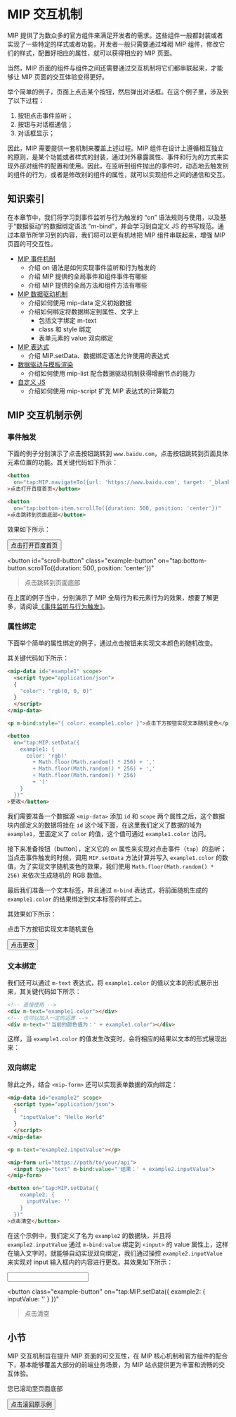 # MIP 交互机制

MIP 提供了为数众多的官方组件来满足开发者的需求。这些组件一般都封装或者实现了一些特定的样式或者功能，开发者一般只需要通过堆砌 MIP 组件，修改它们的样式，配置好相应的属性，就可以获得相应的 MIP 页面。

当然，MIP 页面的组件与组件之间还需要通过交互机制将它们都串联起来，才能够让 MIP 页面的交互体验变得更好。

举个简单的例子，页面上点击某个按钮，然后弹出对话框。在这个例子里，涉及到了以下过程：

1. 按钮点击事件监听；
2. 按钮与对话框通信；
3. 对话框显示；

因此，MIP 需要提供一套机制来覆盖上述过程。MIP 组件在设计上遵循相互独立的原则，是某个功能或者样式的封装，通过对外暴露属性、事件和行为的方式来实现外部对组件的配置和使用。因此，在监听到组件抛出的事件时，动态地去触发别的组件的行为，或者是修改别的组件的属性，就可以实现组件之间的通信和交互。

## 知识索引

在本章节中，我们将学习到事件监听与行为触发的 “on” 语法规则与使用，以及基于“数据驱动”的数据绑定语法 “m-bind”，并会学习到自定义 JS 的书写规范。通过本章节所学习到的内容，我们将可以更有机地把 MIP 组件串联起来，增强 MIP 页面的可交互性。

- [MIP 事件机制](./event-and-action.md)
  + 介绍 on 语法是如何实现事件监听和行为触发的
  + 介绍 MIP 提供的全局事件和组件事件有哪些
  + 介绍 MIP 提供的全局方法和组件方法有哪些
- [MIP 数据驱动机制](./data-driven.md)
  + 介绍如何使用 mip-data 定义初始数据
  + 介绍如何绑定将数据绑定到属性、文字上
    * 包括文字绑定 m-text
    * class 和 style 绑定
    * 表单元素的 value 双向绑定
- [MIP 表达式](./expression.md)
  + 介绍 MIP.setData、数据绑定语法允许使用的表达式
- [数据驱动与模板渲染](./data-driven-and-dom-render.md)
  + 介绍如何使用 mip-list 配合数据驱动机制获得增删节点的能力
- [自定义 JS](./custom-js-by-using-mip-script.md)
  + 介绍如何使用 mip-script 扩充 MIP 表达式的计算能力

## MIP 交互机制示例

### 事件触发

下面的例子分别演示了点击按钮跳转到 `www.baidu.com`，点击按钮跳转到页面具体元素位置的功能。其关键代码如下所示：

```html
<button
  on="tap:MIP.navigateTo({url: 'https://www.baidu.com', target: '_blank'})"
>点击打开百度首页</button>

<button
  on="tap:bottom-item.scrollTo({duration: 500, position: 'center'})"
>点击跳转到页面底部</button>
```

效果如下所示：

<div class="example-wrapper">
  <button
    class="example-button"
    on="tap:MIP.navigateTo({url: 'https://www.baidu.com', target: '_blank'})"
  >点击打开百度首页</button>

  <button
    id="scroll-button"
    class="example-button"
    on="tap:bottom-button.scrollTo({duration: 500, position: 'center'})"
  >点击跳转到页面底部</button>
</div>

在上面的例子当中，分别演示了 MIP 全局行为和元素行为的效果，想要了解更多，请阅读[《事件监听与行为触发》](./event-and-action.md)。

### 属性绑定

下面举个简单的属性绑定的例子，通过点击按钮来实现文本颜色的随机改变。

其关键代码如下所示：

```html
<mip-data id="example1" scope>
  <script type="application/json">
  {
    "color": "rgb(0, 0, 0)"
  }
  </script>
</mip-data>

<p m-bind:style="{ color: example1.color }">点击下方按钮实现文本随机变色</p>

<button
  on="tap:MIP.setData({
    example1: {
      color: 'rgb('
        + Math.floor(Math.random() * 256) + ','
        + Math.floor(Math.random() * 256) + ','
        + Math.floor(Math.random() * 256)
        + ')'
    }
  })"
>更改</button>
```

我们需要准备一个数据源 `<mip-data>` 添加 `id` 和 `scope` 两个属性之后，这个数据块内部定义的数据将挂在 `id` 这个域下面，在这里我们定义了数据的域为 `example1`，里面定义了 `color` 的值，这个值可通过 `example1.color` 访问。

接下来准备按钮（button），定义它的 `on` 属性来实现对点击事件（`tap`）的监听；当点击事件触发的时候，调用 `MIP.setData` 方法计算并写入 `example1.color` 的数值，为了实现文字随机变色的效果，我们使用 `Math.floor(Math.random() * 256)` 来依次生成随机的 RGB 数值。

最后我们准备一个文本标签，并且通过 `m-bind` 表达式，将前面随机生成的 `example1.color` 的结果绑定到文本标签的样式上。

其效果如下所示：

<div class="example-wrapper">
  <mip-data id="example1" scope>
    <script type="application/json">
    {
      "color": "rgb(0,0,0)"
    }
    </script>
  </mip-data>
  <p m-bind:style="{ color: example1.color }">点击下方按钮实现文本随机变色</p>
  <button
    class="example-button"
    on="tap:MIP.setData({
      example1: {
        color: 'rgb('
          + Math.floor(Math.random() * 256) + ','
          + Math.floor(Math.random() * 256) + ','
          + Math.floor(Math.random() * 256)
          + ')'
      }
    })"
  >点击更改</button>
</div>

### 文本绑定

我们还可以通过 `m-text` 表达式，将 `example1.color` 的值以文本的形式展示出来，其关键代码如下所示：

```html
<!-- 直接使用 -->
<div m-text="example1.color"></div>
<!-- 也可以加入一定的运算 -->
<div m-text="'当前的颜色值为：' + example1.color"></div>
```

这样，当 `example1.color` 的值发生改变时，会将相应的结果以文本的形式展现出来：

<div class="example-wrapper">
  <p m-text="example1.color"></p>
  <p m-text="'当前的颜色值为：' + example1.color"></p>
</div>

### 双向绑定

除此之外，结合 `<mip-form>` 还可以实现表单数据的双向绑定：


```html
<mip-data id="example2" scope>
  <script type="application/json">
  {
    "inputValue": "Hello World"
  }
  </script>
</mip-data>

<p m-text="example2.inputValue"></p>

<mip-form url="https://path/to/your/api">
  <input type="text" m-bind:value="'结果：' + example2.inputValue">
</mip-form>

<button on="tap:MIP.setData({
    example2: {
      inputValue: ''
    }
  })"
>点击清空</button>
```

在这个示例中，我们定义了名为 `example2` 的数据块，并且将 `example2.inputValue` 通过 `m-bind:value` 绑定到 `<input>` 的 value 属性上，这样在输入文字时，就能够自动实现双向绑定，我们通过操控 `example2.inputValue` 来实现对 input 输入框内的内容进行更改。其效果如下所示：

<div class="example-wrapper">
  <mip-data id="example2" scope>
    <script type="application/json">
    {
      "inputValue": "Hello World"
    }
    </script>
  </mip-data>
  <p m-text="'结果：' + example2.inputValue"></p>

  <mip-form url="https://path/to/your/api">
    <input type="text" m-bind:value="example2.inputValue" class="example-input">
  </mip-form>

  <button class="example-button" on="tap:MIP.setData({
      example2: {
        inputValue: ''
      }
    })"
  >点击清空</button>
</div>

## 小节

MIP 交互机制旨在提升 MIP 页面的可交互性，在 MIP 核心机制和官方组件的配合下，基本能够覆盖大部分的前端业务场景，为 MIP 站点提供更为丰富和流畅的交互体验。

<div class="example-wrapper">
  <p>您已滚动至页面底部</p>
  <button class="example-button"
    id="bottom-button"
    on="tap:scroll-button.scrollTo({duration: 1000, position: 'center'})"
  >点击滚回原示例</button>
</div>

